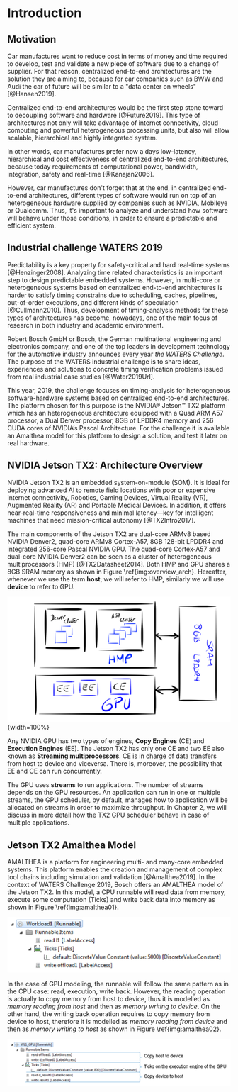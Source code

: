 # Introduction

## Motivation
Car manufactures want to reduce cost in terms of money and time required to develop, test and validate  a new piece of software due to a change of supplier. 
For that reason, centralized end-to-end architectures are the solution they are aiming to, because for car companies such as BWW and Audi the car of future will be similar to a "data center on wheels" [@Hansen2019]. 

Centralized end-to-end architectures would be the first step stone toward to decoupling software and hardware [@Future2019].
This type of architectures not only will take advantage of  internet connectivity, cloud computing and powerful heterogeneous processing units, but also will allow scalable, hierarchical and highly integrated system.

In other words, car manufactures prefer now a days low-latency, hierarchical and cost effectiveness of centralized end-to-end architectures, because today requirements of computational power,  bandwidth, integration, safety and real-time [@Kanajan2006]. 

However, car manufactures don't forget that at the end, in centralized end-to-end architectures, different types of software would run on top of an heterogeneous hardware supplied by companies such as NVIDIA, Mobileye or Qualcomm.
Thus, it's important to analyze and understand how software will behave under those conditions, in order to ensure a predictable and efficient system. 


## Industrial challenge WATERS 2019 
Predictability is a key property for safety-critical and hard real-time systems [@Henzinger2008].
Analyzing time related characteristics is an important step to design predictable embedded systems.
However, in multi-core or heterogeneous systems based on centralized end-to-end architectures is harder to satisfy timing constrains due to scheduling, caches, pipelines, out-of-order executions, and different kinds of speculation [@Cullmann2010].
Thus, development of timing-analysis methods for these types of architectures has become, nowadays, one of the main focus of research in both industry and academic environment. 

Robert Bosch GmbH or Bosch,  the German multinational engineering and electronics company, and one of the top leaders in development technology for the automotive industry announces every year _the WATERS Challenge_. 
The purpose of the WATERS industrial challenge is to share ideas, experiences and solutions to concrete timing verification problems issued from real industrial case studies [@Water2019Url].

This year, 2019, the challenge focuses on timing-analysis for heterogeneous software-hardware systems based on centralized end-to-end architectures.
The platform chosen for this purpose is the NVIDIA® Jetson™ TX2 platform which has an heterogeneous architecture equipped with a Quad ARM A57 processor, a  Dual  Denver  processor,  8GB  of  LPDDR4  memory  and 256  CUDA  cores  of  NVIDIA’s  Pascal  Architecture.
For the challenge it is available an Amalthea model for this platform to design a solution, and test it later on real hardware. 

## NVIDIA Jetson TX2: Architecture Overview
NVIDIA Jetson TX2 is an embedded system-on-module (SOM). It is ideal for deploying advanced AI to remote field locations with poor or expensive internet connectivity,  Robotics, Gaming Devices, Virtual Reality (VR), Augmented Reality (AR) and Portable Medical Devices.
In addition, it offers near-real-time responsiveness and minimal latency—key for intelligent machines that need mission-critical autonomy [@TX2Intro2017].

The main components of the Jetson TX2 are dual-core ARMv8 based NVIDIA Denver2,  quad-core ARMv8 Cortex-A57, 8GB 128-bit LPDDR4 and integrated 256-core Pascal NVIDIA GPU.
The quad-core Cortex-A57 and dual-core NVIDIA Denver2 can be seen as a cluster of heterogeneous multiprocessors (HMP) [@TX2Datasheet2014].
Both HMP and GPU shares a 8GB SRAM memory as shown in Figure \ref{img:overview_arch}. 
Hereafter, whenever we use the term **host**, we will refer to HMP, similarly we will use **device** to refer to GPU.
 
![Jetson TX2 Architecture Overview \label{img:overview_arch} ](source/figures/overview_arch.png){width=100%}



Any NVIDIA GPU has two types of engines, **Copy Engines** (CE)  and **Execution Engines** (EE). 
The Jetson TX2 has only one CE and two EE also known as **Streaming multiprocessors**.
CE is in charge of data transfers from host to device and viceversa. 
There is, moreover, the possibility that EE and CE can run concurrently. 

The GPU uses **streams** to run applications. 
The number of streams depends on the GPU resources. 
An application can run in one or multiple streams, the GPU scheduler, by default, manages how to application will be allocated on streams in order to maximize throughput. 
In Chapter 2, we will discuss in more detail how the TX2 GPU scheduler behave in case of multiple applications. 

## Jetson TX2 Amalthea Model
AMALTHEA is a platform for engineering multi- and many-core  embedded systems. 
This platform enables the creation and management of complex tool chains including simulation and validation [@Amalthea2019].
In the context of WATERS Challenge 2019, Bosch offers an AMALTHEA model of the Jetson TX2.
In this model, a CPU runnable will read data from memory, execute some computation (Ticks)  and write back data into memory  as shown in Figure \ref{img:amalthea01}.


![Runnable example for a CPU [@Water2019Url] \label{img:amalthea01}](source/figures/amalthea-01.png)

In the case of GPU modeling, the runnable will follow the same pattern as in the CPU case: read, execution, write back.
However, the reading operation is actually to copy memory from host to device, thus it is modelled as _memory reading from host_ and then as  _memory writing to device_.
On the other hand, the writing back operation requires to copy memory from device to host, therefore it  is modelled as _memory reading from device_ and then as _memory writing to host_ as shown in Figure \ref{img:amalthea02}.

![Runnable example for a GPU [@Water2019Url] \label{img:amalthea02}](source/figures/amalthea-02.png)


